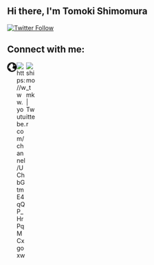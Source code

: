 ## Hi there, I'm Tomoki Shimomura

[![Twitter Follow](https://img.shields.io/twitter/follow/shimo_tmk?color=1DA1F2&logo=twitter&style=for-the-badge)](https://twitter.com/intent/follow?original_referer=https%3A%2F%2Fgithub.com%2Fshimo_tmk&screen_name=shimo_tmk)

## Connect with me:

[<img align="left" alt="https://profiles.wordpress.org/shimotomoki/" width="22px" src="https://raw.githubusercontent.com/iconic/open-iconic/master/svg/globe.svg" />][website]
[<img align="left" alt="https://www.youtube.com/channel/UChbGtmE4qQP_HrPqMCxgoxw" width="22px" src="https://cdn.jsdelivr.net/npm/simple-icons@v3/icons/youtube.svg" />][youtube]
[<img align="left" alt="shimo_tmk | Twitter" width="22px" src="https://cdn.jsdelivr.net/npm/simple-icons@v3/icons/twitter.svg" />][twitter]
<br />

[website]: https://profiles.wordpress.org/shimotomoki/
[twitter]: https://twitter.com/shimo_tmk
[youtube]: https://www.youtube.com/channel/UChbGtmE4qQP_HrPqMCxgoxw
